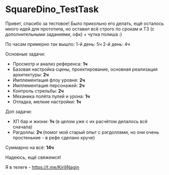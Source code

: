 # SquareDino_TestTask

Привет, спасибо за тестовое! Было прикольно его делать, ещё осталось много идей для прототипа, но оставил всё строго по срокам и ТЗ (с дополнительными заданиями, офк) + чутка полиша :)

По часам примерно так вышло:
1-й день: 5ч
2-й день: 4ч

Основные задачи:
- Просмотр и анализ референса: **1ч**
- Базовая настройка сцены, проектирование, основная реализация архитектуры: **2ч**
- Имплементация флоу уровня: **2ч**
- Имплементация персонажей: **2ч**
- Контроль стрельбы: **2ч**
- Механика полёта пулей и урона: **1ч**
- Отладка, мелкие настройки: **1ч**

Доп задачи:
- ХП бар и жизни: **1ч** (в целом уже с их расчётом делалось всё сначала)
- Рагдоллы: **2ч** (помог мой старый опыт с рэгдоллами, но они очень простенькие - в рефе сделано круче)

Суммарно на всё: **14ч**

Надеюсь, ещё свяжемся!

Я в телеге - https://t.me/KirillNagin

